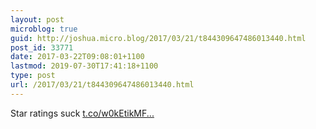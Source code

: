 ```yaml
---
layout: post
microblog: true
guid: http://joshua.micro.blog/2017/03/21/t844309647486013440.html
post_id: 33771
date: 2017-03-22T09:08:01+1100
lastmod: 2019-07-30T17:41:18+1100
type: post
url: /2017/03/21/t844309647486013440.html
---
```

Star ratings suck [t.co/w0kEtikMF...](https://t.co/w0kEtikMF7)
